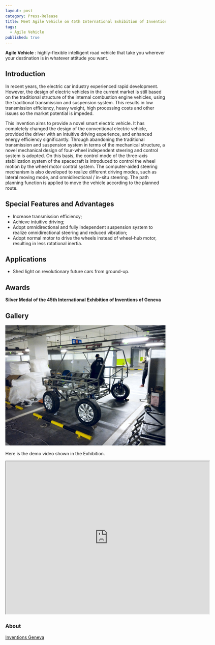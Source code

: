 ```yaml
---
layout: post
category: Press-Release
title: Meet Agile Vehicle on 45th International Exhibition of Inventions
tags: 
  - Agile Vehicle
published: true
---
```


**Agile Vehicle** : highly-flexible intelligent road vehicle that take you wherever your destination is in whatever attitude you want.


<!--more-->

## Introduction

In recent years, the electric car industry experienced rapid development. However, the design of electric vehicles in the current market is still based on the traditional structure of the internal combustion engine vehicles, using the traditional transmission and suspension system. This results in low transmission efficiency, heavy weight, high processing costs and other issues so the market potential is impeded.

This invention aims to provide a novel smart electric vehicle. It has completely changed the design of the conventional electric vehicle, provided the driver with an intuitive driving experience, and enhanced energy efficiency significantly. Through abandoning the traditional transmission and suspension system in terms of the mechanical structure, a novel mechanical design of four-wheel independent steering and control system is adopted. On this basis, the control mode of the three-axis stabilization system of the spacecraft is introduced to control the wheel motion by the wheel motor control system. The computer-aided steering mechanism is also developed to realize different driving modes, such as lateral moving mode, and omnidirectional / in-situ steering. The path planning function is applied to move the vehicle according to the planned route.


## Special Features and Advantages

 * Increase transmission efficiency;
 * Achieve intuitive driving;
 * Adopt omnidirectional and fully independent suspension system to realize omnidirectional steering and reduced vibration;
 * Adopt normal motor to drive the wheels instead of wheel-hub motor, resulting in less rotational inertia.


## Applications

 * Shed light on revolutionary future cars from ground-up.

## Awards

 **Silver Medal of the 45th International Exhibition of Inventions of Geneva**

## Gallery

![Kiss the land](https://raw.githubusercontent.com/HaoguangYang/HaoguangYang.github.io/master/assets/media/AgileV-proto.jpg)

Here is the demo video shown in the Exhibition.
<iframe src="https://drive.google.com/file/d/0B1O0PXNvYU6tYy1BR3NNLU5TQlE/preview" width="640" height="480"></iframe>

### About

[Inventions Geneva](http://www.inventions-geneva.ch/en/)
